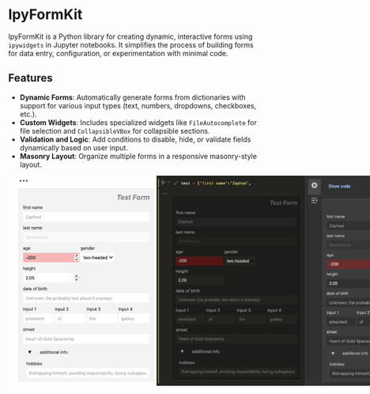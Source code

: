 # IpyFormKit

IpyFormKit is a Python library for creating dynamic, interactive forms using `ipywidgets` in Jupyter notebooks. It simplifies the process of building forms for data entry, configuration, or experimentation with minimal code.

## Features

- **Dynamic Forms**: Automatically generate forms from dictionaries with support for various input types (text, numbers, dropdowns, checkboxes, etc.).
- **Custom Widgets**: Includes specialized widgets like `FileAutocomplete` for file selection and `CollapsibleVBox` for collapsible sections.
- **Validation and Logic**: Add conditions to disable, hide, or validate fields dynamically based on user input.
- **Masonry Layout**: Organize multiple forms in a responsive masonry-style layout.

<div style="display: flex; justify-content: space-around;">
  <img src="images/jupyterlab.png" alt="Jupyter Lab Example" width="300">
  <img src="images/vscode.png" alt="VSCode Example" width="300">
  <img src="images/googlecolab.png" alt="Google Colab Example" width="300">
</div>
